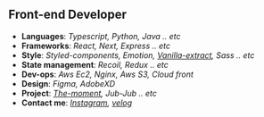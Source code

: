 ## Front-end Developer

* **Languages**: _Typescript, Python, Java .. etc_
* **Frameworks**: _React, Next, Express .. etc_
* **Style**: _Styled-components, Emotion, [Vanilla-extract](https://velog.io/@goolgae/vanilla-extract), Sass .. etc_
* **State management**: _Recoil, Redux .. etc_
* **Dev-ops**: _Aws Ec2, Nginx, Aws S3, Cloud front_
* **Design**: _Figma, AdobeXD_
* **Project**: _[The-moment](https://www.notion.so/c09821c718e349a8920f56cd4f4f490a), Jub-Jub .. etc_
* **Contact me**: _[Instagram](https://www.instagram.com/su_un_woo/), [velog](https://velog.io/@goolgae)_
